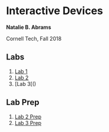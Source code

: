 # Interactive Devices

**Natalie B. Abrams**

Cornell Tech, Fall 2018

## Labs
1. [Lab 1](https://github.com/nabrams/IDD-Fa18-Lab1/blob/master/README.md)
2. [Lab 2](https://github.com/nabrams/IDD-Fa18-Lab2/blob/master/README.md)
3. [Lab 3[()

## Lab Prep
1. [Lab 2 Prep](https://github.com/nabrams/interactive/blob/master/prelab-assets/Sketches.md)
2. [Lab 3 Prep]()
